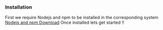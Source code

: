 <h3 class='text-center'>Installation</h3>
First we require Nodejs and npm to be installed in the corresponding system
<a href='https://nodejs.org/dist/v10.15.3/node-v10.15.3-x64.msi'>Nodejs and npm Download</a>
Once installed lets get started !!
